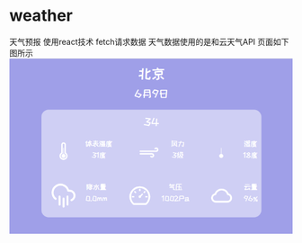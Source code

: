 # weather
天气预报
使用react技术
fetch请求数据
天气数据使用的是和云天气API
页面如下图所示
![Image text](https://raw.githubusercontent.com/nice-autumn/weather/6a74fb0efb6320e8eae7a7556f8981b6a9915158/8BFOJ%5B7ON1%7DLHBYZ_%7BWNI0P.png)
